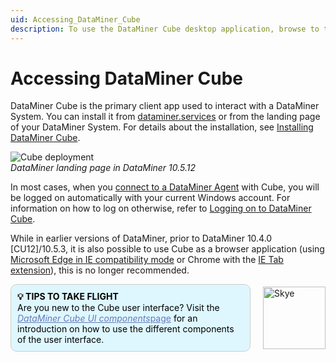 ```yaml
---
uid: Accessing_DataMiner_Cube
description: To use the DataMiner Cube desktop application, browse to the IP or name of your DMA using a modern browser and download Cube from the landing page.
---
```


# Accessing DataMiner Cube

DataMiner Cube is the primary client app used to interact with a DataMiner System. You can install it from [dataminer.services](https://dataminer.services/) or from the landing page of your DataMiner System. For details about the installation, see [Installing DataMiner Cube](xref:Installing_the_DataMiner_Cube_desktop_application).

![Cube deployment](~/dataminer/images/Accessing_Cube.png)<br>*DataMiner landing page in DataMiner 10.5.12*

In most cases, when you [connect to a DataMiner Agent](xref:Connecting_to_a_DMA_with_Cube) with Cube, you will be logged on automatically with your current Windows account. For information on how to log on otherwise, refer to [Logging on to DataMiner Cube](xref:Logging_on_to_DataMiner_Cube).

While in earlier versions of DataMiner, prior to DataMiner 10.4.0 [CU12]/10.5.3, it is also possible to use Cube as a browser application (using [Microsoft Edge in IE compatibility mode](xref:Configuring_Microsoft_edge_to_run_Cube) or Chrome with the [IE Tab extension](https://chrome.google.com/webstore/detail/ie-tab/hehijbfgiekmjfkfjpbkbammjbdenadd)), this is no longer recommended.

<div style="display: flex; align-items: center; justify-content: space-between; margin: 0 auto; max-width: 100%;">
  <div style="border: 1px solid #ccc; border-radius: 10px; padding: 10px; flex-grow: 1; background-color: #DEF7FF; margin-right: 20px; color: #000000;">
    <b>💡 TIPS TO TAKE FLIGHT</b><br>
    Are you new to the Cube user interface? Visit the <a href="xref:Cube_UI_components" style="color: #657AB7;"><i>DataMiner Cube UI components</i>page</a> for an introduction on how to use the different components of the user interface.
  </div>
  <img src="~/images/Skye.svg" alt="Skye" style="width: 100px; flex-shrink: 0;">
</div>

